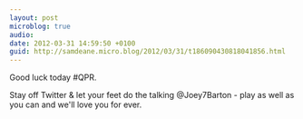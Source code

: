 ```yaml
---
layout: post
microblog: true
audio: 
date: 2012-03-31 14:59:50 +0100
guid: http://samdeane.micro.blog/2012/03/31/t186090430818041856.html
---
```

Good luck today #QPR.

Stay off Twitter &amp; let your feet do the talking @Joey7Barton - play as well as you can and we'll love you for ever.
